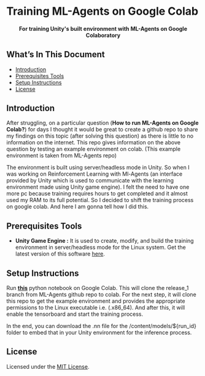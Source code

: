 # Training ML-Agents on Google Colab

<h4 align="center">
    For training Unity's built environment with ML-Agents on Google Colaboratory
</h4>

## What’s In This Document
- [Introduction](#introduction)
- [Prerequisites Tools](#prerequisites-tools)
- [Setup Instructions](#setup-instructions)
- [License](#license)


## Introduction

After struggling, on a particular question (**How to run ML-Agents on Google Colab?**) for days I thought it would be great to create a github repo to share my findings on this topic (after solving this question) as there is little to no information on the internet. This repo gives information on the above question by testing an example environment on colab. (This example environment is taken from ML-Agents repo)

The environment is built using server/headless mode in Unity. So when I was working on Reinforcement Learning with Ml-Agents (an interface provided by Unity which is used to communicate with the learning environment made using Unity game engine). I felt the need to have one more pc because training requires hours to get completed and it almost used my RAM to its full potential. So I decided to shift the training process on google colab. And here I am gonna tell how I did this. 

## Prerequisites Tools

- **Unity Game Engine :**
It is used to create, modify, and build the training environment in server/headless mode for the Linux system. Get the latest version of this software [here](https://unity3d.com/get-unity/download/archive).


## Setup Instructions

Run [**this**](./ML_Agents-with-Colab.ipynb) python notebook on Google Colab. This will clone the release_1 branch from ML-Agents github repo to colab. For the next step, it will clone this repo to get the example environment and provides the appropriate permissions to the Linux executable i.e. (.x86_64). And after this, it will enable the tensorboard and start the training process.

In the end, you can download the .nn file for the /content/models/${run_id} folder to embed that in your Unity environment for the inference process.


## License
Licensed under the [MIT License](./LICENSE).
